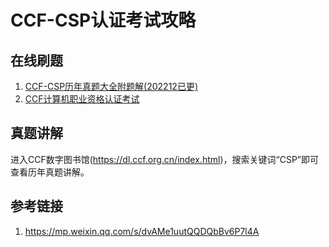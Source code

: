 
# CCF-CSP认证考试攻略



## 在线刷题

1. [CCF-CSP历年真题大全附题解(202212已更)](https://blog.csdn.net/weixin_53919192/article/details/124893395)
2. [CCF计算机职业资格认证考试](http://118.190.20.162/home.page)

## 真题讲解

进入CCF数字图书馆(https://dl.ccf.org.cn/index.html)，搜索关键词“CSP”即可查看历年真题讲解。


## 参考链接
1. https://mp.weixin.qq.com/s/dvAMe1uutQQDQbBv6P7l4A